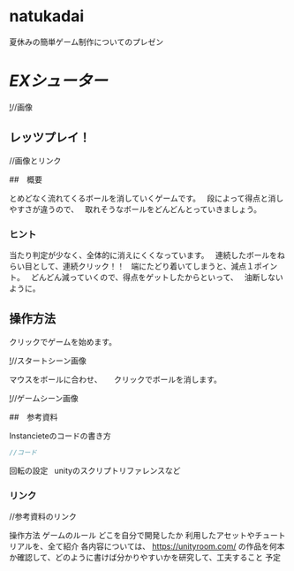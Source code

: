 # natukadai
夏休みの簡単ゲーム制作についてのプレゼン

# ***EXシューター***

[!]()//画像

## レッツプレイ！

[![]()]()//画像とリンク

##　概要

とめどなく流れてくるボールを消していくゲームです。  
段によって得点と消しやすさが違うので、  
取れそうなボールをどんどんとっていきましょう。  

### ヒント

当たり判定が少なく、全体的に消えにくくなっています。  
連続したボールをねらい目として、連続クリック！！  
端にたどり着いてしまうと、減点１ポイント。  
どんどん減っていくので、得点をゲットしたからといって、  
油断しないように。

## 操作方法

クリックでゲームを始めます。 

[!]()//スタートシーン画像

マウスをボールに合わせ、 　
クリックでボールを消します。

[!]()//ゲームシーン画像

##　参考資料

Instancieteのコードの書き方  
```cs
//コード
```
回転の設定  
unityのスクリプトリファレンスなど  

### リンク

[]()//参考資料のリンク
[]()
[]()
[]()

操作方法
ゲームのルール
どこを自分で開発したか
利用したアセットやチュートリアルを、全て紹介
各内容については、 https://unityroom.com/ の作品を何本か確認して、どのように書けば分かりやすいかを研究して、工夫すること
予定
